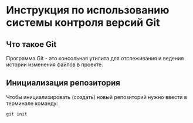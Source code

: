 # **Инструкция по использованию системы контроля версий Git**

## Что такое Git

Программа Git - это консольная утилита для отслеживания и ведения истории изменения файлов в проекте. 

## Инициализация репозитория

Чтобы инициализировать (создать) новый репозиторий нужно ввести в терминале команду:

    git init

    